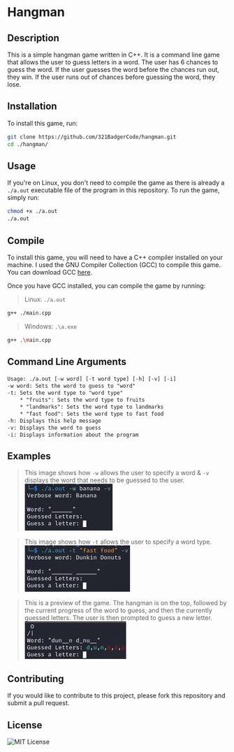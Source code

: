 # Hangman

## Description

This is a simple hangman game written in C++. It is a command line game that allows the user to guess letters in a word. The user has 6 chances to guess the word. If the user guesses the word before the chances run out, they win. If the user runs out of chances before guessing the word, they lose.

## Installation

To install this game, run:

```sh
git clone https://github.com/321BadgerCode/hangman.git
cd ./hangman/
```

## Usage

If you're on Linux, you don't need to compile the game as there is already a `./a.out` executable file of the program in this repository. To run the game, simply run:

```sh
chmod +x ./a.out
./a.out
```

## Compile

To install this game, you will need to have a C++ compiler installed on your machine. I used the GNU Compiler Collection (GCC) to compile this game. You can download GCC [here](https://gcc.gnu.org/).

Once you have GCC installed, you can compile the game by running:

> Linux: `./a.out`
```sh
g++ ./main.cpp
```

> Windows: `.\a.exe`
```sh
g++ .\main.cpp
```

## Command Line Arguments

```
Usage: ./a.out [-w word] [-t word type] [-h] [-v] [-i]
-w word: Sets the word to guess to "word"
-t: Sets the word type to "word type"
	* "fruits": Sets the word type to fruits
	* "landmarks": Sets the word type to landmarks
	* "fast food": Sets the word type to fast food
-h: Displays this help message
-v: Displays the word to guess
-i: Displays information about the program
```

## Examples

> This image shows how `-w` allows the user to specify a word & `-v` displays the word that needs to be guessed to the user.  
![w&v](./w&v.jpg)

> This image shows how `-t` allows the user to specify a word type.  
![w&v](./t&v.jpg)

> This is a preview of the game. The hangman is on the top, followed by the current progress of the word to guess, and then the currently guessed letters. The user is then prompted to guess a new letter.  
![guess](./guess.jpg)

## Contributing

If you would like to contribute to this project, please fork this repository and submit a pull request.

## License

![MIT License](./LICENSE)